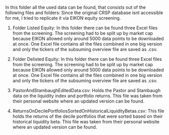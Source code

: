 In this folder all the used data can be found, that consists out of the following files and folders:
Since the original CRSP database isnt accessible for me, I tried to replicate it via EIKON equity screening.
1) Folder Listed Equity: 
In this folder there can be found three Excel files from the screening. The screening had to be split up by market cap because EIKON allowed only around                       5000 data points to be downloaded at once. One Excel file contains all the files combined in one big version and only the tickers of the subsuming overview file are saved as .csv.

2) Folder Delisted Equity: 
In this folder there can be found three Excel files from the screening. The screening had to be split up by market cap because EIKON allowed only around                       5000 data points to be downloaded at once. One Excel file contains all the files combined in one big version and only the tickers of the subsuming overview file are saved as .csv.

3) PastorAndStambaughEditedData.csv:
Holds the Pastor and Stambaugh data on the liquidity index and portfolio returns. This file was taken from their personal website where an updated version can be found.

4) ReturnsOnDecilePortfoliosSortedOnHistoricalLiquidityBetas.csv:
This file holds the returns of the decile portfolios that were sorted based on their historical liquidity beta.
This file was taken from their personal website where an updated version can be found.
